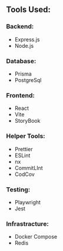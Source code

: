 ## Tools Used:
### Backend:
- Express.js
- Node.js

### Database:
- Prisma
- PostgreSql

### Frontend:
- React
- Vite
- StoryBook

### Helper Tools:
- Prettier
- ESLint
- nx
- CommitLInt
- CodCov

### Testing:
- Playwright
- Jest

### Infrastracture:
- Docker Compose
- Redis
